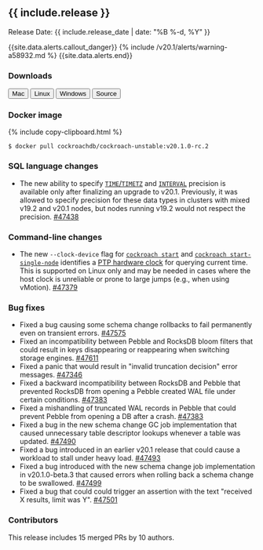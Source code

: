 <h2 id="{{ include.release | slugify }}">{{ include.release }}</h2>

Release Date: {{ include.release_date | date: "%B %-d, %Y" }}

{{site.data.alerts.callout_danger}}
{% include /v20.1/alerts/warning-a58932.md %}
{{site.data.alerts.end}}

<h3 id="v20-1-0-rc.2-downloads">Downloads</h3>

<div id="os-tabs" class="clearfix os-tabs_button-outline-primary">
    <a href="https://binaries.cockroachdb.com/cockroach-v20.1.0-rc.2.darwin-10.9-amd64.tgz"><button id="mac" data-eventcategory="mac-binary-release-notes">Mac</button></a>
    <a href="https://binaries.cockroachdb.com/cockroach-v20.1.0-rc.2.linux-amd64.tgz"><button id="linux" data-eventcategory="linux-binary-release-notes">Linux</button></a>
    <a href="https://binaries.cockroachdb.com/cockroach-v20.1.0-rc.2.windows-6.2-amd64.zip"><button id="windows" data-eventcategory="windows-binary-release-notes">Windows</button></a>
    <a href="https://binaries.cockroachdb.com/cockroach-v20.1.0-rc.2.src.tgz"><button id="source" data-eventcategory="source-release-notes">Source</button></a>
</div>

<h3 id="v20-1-0-rc.2-docker-image">Docker image</h3>

{% include copy-clipboard.html %}
~~~shell
$ docker pull cockroachdb/cockroach-unstable:v20.1.0-rc.2
~~~

<h3 id="v20-1-0-rc.2-sql-language-changes">SQL language changes</h3>

- The new ability to specify [`TIME`/`TIMETZ`](../v20.1/time.html#precision) and [`INTERVAL`](../v20.1/interval.html#precision) precision is available only after finalizing an upgrade to v20.1. Previously, it was allowed to specify precision for these data types in clusters with mixed v19.2 and v20.1 nodes, but nodes running v19.2 would not respect the precision. [#47438][#47438]

<h3 id="v20-1-0-rc.2-command-line-changes">Command-line changes</h3>

- The new `--clock-device` flag for [`cockroach start`](../v20.1/cockroach-start.html) and [`cockroach start-single-node`](../v20.1/cockroach-start-single-node.html) identifies a [PTP hardware clock](https://www.kernel.org/doc/html/latest/driver-api/ptp.html) for querying current time. This is supported on Linux only and may be needed in cases where the host clock is unreliable or prone to large jumps (e.g., when using vMotion). [#47379][#47379]

<h3 id="v20-1-0-rc.2-bug-fixes">Bug fixes</h3>

- Fixed a bug causing some schema change rollbacks to fail permanently even on transient errors. [#47575][#47575]
- Fixed an incompatibility between Pebble and RocksDB bloom filters that could result in keys disappearing or reappearing when switching storage engines. [#47611][#47611]
- Fixed a panic that would result in "invalid truncation decision" error messages. [#47346][#47346]
- Fixed a backward incompatibility between RocksDB and Pebble that prevented RocksDB from opening a Pebble created WAL file under certain conditions. [#47383][#47383]
- Fixed a mishandling of truncated WAL records in Pebble that could prevent Pebble from opening a DB after a crash. [#47383][#47383]
- Fixed a bug in the new schema change GC job implementation that caused unnecessary table descriptor lookups whenever a table was updated. [#47490][#47490]
- Fixed a bug introduced in an earlier v20.1 release that could cause a workload to stall under heavy load. [#47493][#47493]
- Fixed a bug introduced with the new schema change job implementation in v20.1.0-beta.3 that caused errors when rolling back a schema change to be swallowed. [#47499][#47499]
- Fixed a bug that could could trigger an assertion with the text "received X results, limit was Y". [#47501][#47501]

<h3 id="v20-1-0-rc.2-contributors">Contributors</h3>

This release includes 15 merged PRs by 10 authors.

[#47346]: https://github.com/cockroachdb/cockroach/pull/47346
[#47379]: https://github.com/cockroachdb/cockroach/pull/47379
[#47383]: https://github.com/cockroachdb/cockroach/pull/47383
[#47438]: https://github.com/cockroachdb/cockroach/pull/47438
[#47490]: https://github.com/cockroachdb/cockroach/pull/47490
[#47493]: https://github.com/cockroachdb/cockroach/pull/47493
[#47499]: https://github.com/cockroachdb/cockroach/pull/47499
[#47501]: https://github.com/cockroachdb/cockroach/pull/47501
[#47575]: https://github.com/cockroachdb/cockroach/pull/47575
[#47611]: https://github.com/cockroachdb/cockroach/pull/47611
